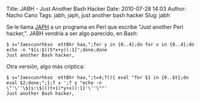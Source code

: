 Title: JABH - Just Another Bash Hacker
Date: 2010-07-28 14:03
Author: Nacho Cano
Tags: jabh, japh, just another bash hacker
Slug: jabh

Se le llama [JAPH][] a un programa en Perl que escribe "Just another
Perl hacker,". JABH vendría a ser algo parecido, en Bash:

    $ s="Jaescunrhkso  ettBhr haa,";for y in {0..4};do for x in {0..4};do echo -n "${s:$((5*x+y)):1}";done;done
    Just another Bash hacker,

Otra versión, algo más críptica:

    $ s="Jaescunrhkso  ettBhr haa,";t=4;f(){ eval "for $1 in {0..$t};do eval $2;done;";};f x ';f y "echo -n \"'\''\${s:\$(((t+1)*y+x)):1}'\''\""'
    Just another Bash hacker,

  [JAPH]: http://en.wikipedia.org/wiki/Just_another_Perl_hacker
    "JAPH"
